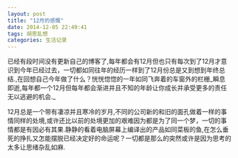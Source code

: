 ```yaml
---
layout: post
title: "12月的感慨"
date: 2014-12-05 22:49:41
tags: 胡思乱想
categories: 生活记录
---
```


已经有段时间没有更新自己的博客了,每年都会有12月但也只有每次到了12月才意识到今年已经过去，一切都如同往年的经历一样到了12月份总是又到想到年终总结.,在回想自己今年做了什么？恍恍惚惚的一年如同飞奔着的车窗外的栏栅_瞬息即逝,每年都一个12月但每年都会渐进并且不知的年龄让你成长并承受更多的责任无以逃避的机会._

12月总是一个带有凄凉并且寒冷的岁月,不同的公司新的和旧的面孔做着一样的事情同样的处境,或许还比以前的处境更加的艰难因为都是为了同一个梦，一切的事情都是有因必有其果.静静的看着电脑屏幕上编译出的产品如同菜板的鱼,在怎么垂死的挣扎又怎能摆脱已经决定好的命运呢？一切都是那么的突然或许是因为思考的太多让思绪杂乱如麻.

